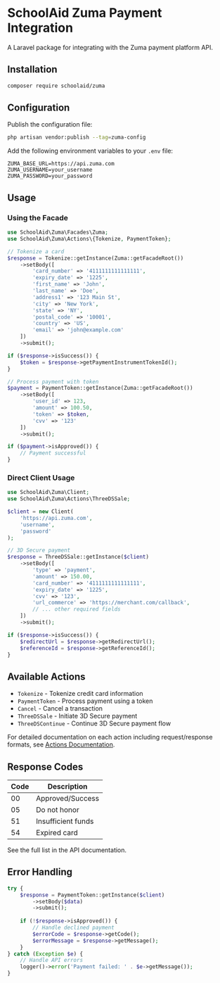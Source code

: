 # SchoolAid Zuma Payment Integration

A Laravel package for integrating with the Zuma payment platform API.

## Installation

```bash
composer require schoolaid/zuma
```

## Configuration

Publish the configuration file:

```bash
php artisan vendor:publish --tag=zuma-config
```

Add the following environment variables to your `.env` file:

```env
ZUMA_BASE_URL=https://api.zuma.com
ZUMA_USERNAME=your_username
ZUMA_PASSWORD=your_password
```

## Usage

### Using the Facade

```php
use SchoolAid\Zuma\Facades\Zuma;
use SchoolAid\Zuma\Actions\{Tokenize, PaymentToken};

// Tokenize a card
$response = Tokenize::getInstance(Zuma::getFacadeRoot())
    ->setBody([
        'card_number' => '4111111111111111',
        'expiry_date' => '1225',
        'first_name' => 'John',
        'last_name' => 'Doe',
        'address1' => '123 Main St',
        'city' => 'New York',
        'state' => 'NY',
        'postal_code' => '10001',
        'country' => 'US',
        'email' => 'john@example.com'
    ])
    ->submit();

if ($response->isSuccess()) {
    $token = $response->getPaymentInstrumentTokenId();
}

// Process payment with token
$payment = PaymentToken::getInstance(Zuma::getFacadeRoot())
    ->setBody([
        'user_id' => 123,
        'amount' => 100.50,
        'token' => $token,
        'cvv' => '123'
    ])
    ->submit();

if ($payment->isApproved()) {
    // Payment successful
}
```

### Direct Client Usage

```php
use SchoolAid\Zuma\Client;
use SchoolAid\Zuma\Actions\ThreeDSSale;

$client = new Client(
    'https://api.zuma.com',
    'username',
    'password'
);

// 3D Secure payment
$response = ThreeDSSale::getInstance($client)
    ->setBody([
        'type' => 'payment',
        'amount' => 150.00,
        'card_number' => '4111111111111111',
        'expiry_date' => '1225',
        'cvv' => '123',
        'url_commerce' => 'https://merchant.com/callback',
        // ... other required fields
    ])
    ->submit();

if ($response->isSuccess()) {
    $redirectUrl = $response->getRedirectUrl();
    $referenceId = $response->getReferenceId();
}
```

## Available Actions

- `Tokenize` - Tokenize credit card information
- `PaymentToken` - Process payment using a token
- `Cancel` - Cancel a transaction
- `ThreeDSSale` - Initiate 3D Secure payment
- `ThreeDSContinue` - Continue 3D Secure payment flow

For detailed documentation on each action including request/response formats, see [Actions Documentation](docs/actions.md).

## Response Codes

| Code | Description |
|------|-------------|
| 00   | Approved/Success |
| 05   | Do not honor |
| 51   | Insufficient funds |
| 54   | Expired card |

See the full list in the API documentation.

## Error Handling

```php
try {
    $response = PaymentToken::getInstance($client)
        ->setBody($data)
        ->submit();
        
    if (!$response->isApproved()) {
        // Handle declined payment
        $errorCode = $response->getCode();
        $errorMessage = $response->getMessage();
    }
} catch (Exception $e) {
    // Handle API errors
    logger()->error('Payment failed: ' . $e->getMessage());
}
```